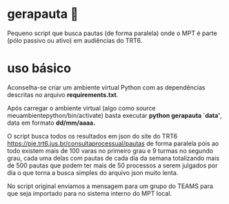 # gerapauta :incoming_envelope:
  Pequeno script que busca pautas (de forma paralela) onde o MPT é parte (pólo passivo ou ativo) em audiências do TRT6.

# uso básico
  
  Aconselha-se criar um ambiente virtual Python com as dependências descritas no arquivo **requirements.txt**.
  
  Após carregar o ambiente virtual (algo como source meuambientepython/bin/activate) basta executar **python gerapauta `data'**, 
  data em formato **dd/mm/aaaa.**
  
  O script busca todos os resultados em json do site do TRT6 https://pje.trt6.jus.br/consultaprocessual/pautas
  de forma paralela pois ao todo existem mais de 100 varas no primeiro grau e 9 turmas no segundo grau, cada uma delas
  com pautas de cada dia da semana totalizando mais de 500 pautas que podem ter mais de 50 processos a serem julgados por dia
  o que torna a busca simples do arquivo json muito lenta.
  
  No script original enviamos a mensagem para um grupo do TEAMS para que seja importado para no sistema interno do MPT local.
  
  

